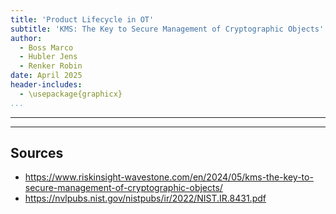 ```yaml
---
title: 'Product Lifecycle in OT'
subtitle: 'KMS: The Key to Secure Management of Cryptographic Objects'
author:
  - Boss Marco
  - Hubler Jens
  - Renker Robin
date: April 2025
header-includes:
  - \usepackage{graphicx}
...
```


--- 
---

## Sources

- https://www.riskinsight-wavestone.com/en/2024/05/kms-the-key-to-secure-management-of-cryptographic-objects/
- https://nvlpubs.nist.gov/nistpubs/ir/2022/NIST.IR.8431.pdf

